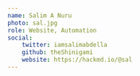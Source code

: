 ```yaml
---
name: Salim A Nuru
photo: sal.jpg
role: Website, Automation
social:
    twitter: iamsalimabdella
    github: theShinigami
    website: https://hackmd.io/@sal 
---
```

